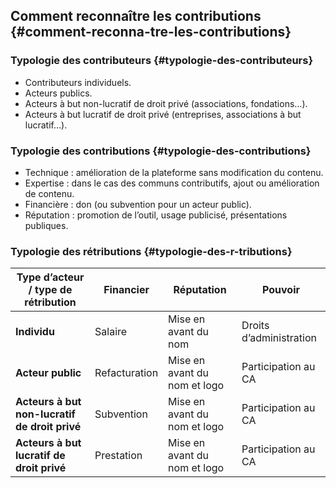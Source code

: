 ## Comment reconnaître les contributions {#comment-reconna-tre-les-contributions}

### Typologie des contributeurs {#typologie-des-contributeurs}

- Contributeurs individuels.
- Acteurs publics.
- Acteurs à but non-lucratif de droit privé (associations, fondations…).
- Acteurs à but lucratif de droit privé (entreprises, associations à but lucratif…).

### Typologie des contributions {#typologie-des-contributions}

- Technique : amélioration de la plateforme sans modification du contenu.
- Expertise : dans le cas des communs contributifs, ajout ou amélioration de contenu.
- Financière : don (ou subvention pour un acteur public).
- Réputation : promotion de l’outil, usage publicisé, présentations publiques.

### Typologie des rétributions {#typologie-des-r-tributions}

| **Type d’acteur / type de rétribution** | **Financier** | **Réputation** | **Pouvoir** |
| --- | --- | --- | --- |
| **Individu** | Salaire | Mise en avant du nom | Droits d’administration |
| **Acteur public** | Refacturation | Mise en avant du nom et logo | Participation au CA |
| **Acteurs à but non-lucratif de droit privé** | Subvention | Mise en avant du nom et logo | Participation au CA |
| **Acteurs à but lucratif de droit privé** | Prestation | Mise en avant du nom et logo | Participation au CA |